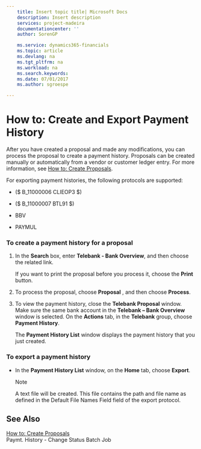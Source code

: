```yaml
---
    title: Insert topic title| Microsoft Docs
    description: Insert description
    services: project-madeira
    documentationcenter: ''
    author: SorenGP

    ms.service: dynamics365-financials
    ms.topic: article
    ms.devlang: na
    ms.tgt_pltfrm: na
    ms.workload: na
    ms.search.keywords:
    ms.date: 07/01/2017
    ms.author: sgroespe

---
```

# How to: Create and Export Payment History
After you have created a proposal and made any modifications, you can process the proposal to create a payment history. Proposals can be created manually or automatically from a vendor or customer ledger entry. For more information, see [How to: Create Proposals](how-to-create-proposals.md).  
  
 For exporting payment histories, the following protocols are supported:  
  
-   \($ B\_11000006 CLIEOP3 $\)  
  
-   \($ B\_11000007 BTL91 $\)  
  
-   BBV  
  
-   PAYMUL  
  
### To create a payment history for a proposal  
  
1.  In the **Search** box, enter **Telebank - Bank Overview**, and then choose the related link.  
  
     If you want to print the proposal before you process it, choose the **Print** button.  
  
2.  To process the proposal, choose **Proposal** , and then choose **Process**.  
  
3.  To view the payment history, close the **Telebank Proposal** window. Make sure the same bank account in the **Telebank – Bank Overview** window is selected. On the **Actions** tab, in the **Telebank** group, choose **Payment History**.  
  
     The **Payment History List** window displays the payment history that you just created.  
  
### To export a payment history  
  
-   In the **Payment History List** window, on the **Home** tab, choose **Export**.  
  
    > [!NOTE]  
    >  A text file will be created. This file contains the path and file name as defined in the Default File Names Field field of the export protocol.  
  
## See Also  
 [How to: Create Proposals](how-to-create-proposals.md)   
 Paymt. History - Change Status Batch Job